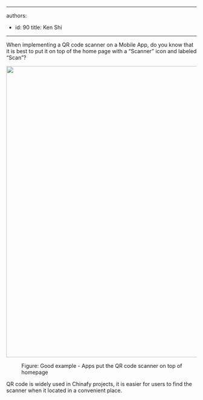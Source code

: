 

---
authors:
  - id: 90
    title: Ken Shi
---




<span class='intro'> When implementing a QR code scanner on a Mobile App, do you know that it is best to put it on top of the home page with a “Scanner” icon and labeled “Scan”?<br> </span>

<dl class="ssw15-rteElement-ImageArea"><img src="/PublishingImages/qr%20scanner%20on%20UI.png" alt="" style="width&#58;770px;" /> 
</dl><dd class="ssw15-rteElement-FigureGood">
   Figure&#58; Good example - Apps put the QR code scanner on top of  homepage<br></dd><p>QR  code is widely used in Chinafy projects, it is easier for users to find the scanner when it located in a convenient place.​​<br></p>


